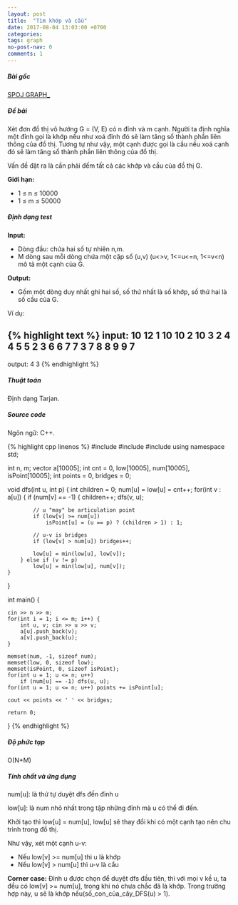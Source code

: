 ```yaml
---
layout: post
title:  "Tìm khớp và cầu"
date: 2017-08-04 13:03:00 +0700
categories:
tags: graph
no-post-nav: 0
comments: 1
---
```

##### **Bài gốc**
[SPOJ GRAPH_](http://vn.spoj.com/problems/GRAPH_/)

##### **Đề bài**
Xét đơn đồ thị vô hướng G = (V, E) có n đỉnh và m cạnh. Người ta định nghĩa một đỉnh gọi là khớp nếu như xoá đỉnh đó sẽ làm tăng số thành phần liên thông của đồ thị. Tương tự như vậy, một cạnh được gọi là cầu nếu xoá cạnh đó sẽ làm tăng số thành phần liên thông của đồ thị.

Vấn đề đặt ra là cần phải đếm tất cả các khớp và cầu của đồ thị G.

**Giới hạn:**

* 1 ≤ n ≤ 10000
* 1 ≤ m ≤ 50000

##### **Định dạng test**
**Input:**

* Dòng đầu: chứa hai số tự nhiên n,m.
* M dòng sau mỗi dòng chứa một cặp số (u,v) (u<>v, 1<=u<=n, 1<=v<n) mô tả một cạnh của G.

**Output:**
* Gồm một dòng duy nhất ghi hai số, số thứ nhất là số khớp, số thứ hai là số cầu của G.

Ví dụ:

{% highlight text %}
input:
10 12
1 10
10 2
10 3
2 4
4 5
5 2
3 6
6 7
7 3
7 8
8 9
9 7
---
output:
4 3
{% endhighlight %}

##### **Thuật toán**

Định dạng Tarjan.

##### **Source code**

Ngôn ngữ: C++.

{% highlight cpp linenos %}
#include <iostream>
#include <vector>
#include <cstring>
using namespace std;

int n, m;
vector<int> a[10005];
int cnt = 0, low[10005], num[10005], isPoint[10005];
int points = 0, bridges = 0;

void dfs(int u, int p) {
    int children = 0;
    num[u] = low[u] = cnt++;
    for(int v : a[u]) {
        if (num[v] == -1) {
            children++;
            dfs(v, u);

            // u "may" be articulation point
            if (low[v] >= num[u])
                isPoint[u] = (u == p) ? (children > 1) : 1;

            // u-v is bridges
            if (low[v] > num[u]) bridges++;

            low[u] = min(low[u], low[v]);
        } else if (v != p)
            low[u] = min(low[u], num[v]);
    }
}

int main() {

    cin >> n >> m;
    for(int i = 1; i <= m; i++) {         
        int u, v; cin >> u >> v;
        a[u].push_back(v);
        a[v].push_back(u);
    }

    memset(num, -1, sizeof num);
    memset(low, 0, sizeof low);
    memset(isPoint, 0, sizeof isPoint);
    for(int u = 1; u <= n; u++)
        if (num[u] == -1) dfs(u, u);
    for(int u = 1; u <= n; u++) points += isPoint[u];

    cout << points << ' ' << bridges;

    return 0;
}
{% endhighlight %}

##### **Độ phức tạp**
O(N+M)

##### **Tính chất và ứng dụng**
num[u]: là thứ tự duyệt dfs đến đỉnh u

low[u]: là num nhỏ nhất trong tập những đỉnh mà u có thể đi đến.

Khởi tạo thì low[u] = num[u], low[u] sẽ thay đổi khi có một cạnh tạo nên chu trình trong đồ thị.

Như vậy, xét một cạnh u-v:
+ Nếu low[v] >= num[u] thì u là khớp
+ Nếu low[v] > num[u] thì u-v là cầu

**Corner case:**
Đỉnh u được chọn để duyệt dfs đầu tiên, thì với mọi v kề u, ta đều có low[v] >= num[u], trong khi nó chưa chắc đã là khớp.
Trong trường hợp này, u sẽ là khớp nếu(số_con_của_cây_DFS(u) > 1).
